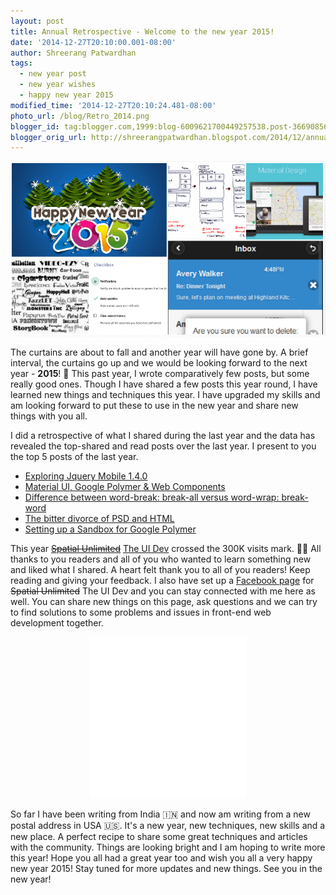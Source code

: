 ```yaml
---
layout: post
title: Annual Retrospective - Welcome to the new year 2015!
date: '2014-12-27T20:10:00.001-08:00'
author: Shreerang Patwardhan
tags:
  - new year post
  - new year wishes
  - happy new year 2015
modified_time: '2014-12-27T20:10:24.481-08:00'
photo_url: /blog/Retro_2014.png
blogger_id: tag:blogger.com,1999:blog-6009621700449257538.post-3669085610893921458
blogger_orig_url: http://shreerangpatwardhan.blogspot.com/2014/12/annual-retrospective-welcome-to-new.html
---
```


![Retro_Collage Image](/blog/Retro_2014.png)

The curtains are about to fall and another year will have gone by. A brief interval, the curtains go up and we would be looking forward to the next year - **2015**! 🎊 This past year, I wrote comparatively few posts, but some really good ones. Though I have shared a few posts this year round, I have learned new things and techniques this year. I have upgraded my skills and am looking forward to put these to use in the new year and share new things with you all.

I did a retrospective of what I shared during the last year and the data has revealed the top-shared and read posts over the last year. I present to you the top 5 posts of the last year.

- [Exploring Jquery Mobile 1.4.0](https://theuidev.github.io/exploring-jquery-mobile-140)
- [Material UI, Google Polymer & Web Components](https://theuidev.github.io/material-ui-google-polymer-web/)
- [Difference between word-break: break-all versus word-wrap: break-word](https://theuidev.github.io/difference-between-word-break-break-all/)
- [The bitter divorce of PSD and HTML](https://theuidev.github.io/the-bitter-divorce-of-psd-and-html/)
- [Setting up a Sandbox for Google Polymer](https://theuidev.github.io/setting-up-sandbox-for-google-polymer/)

This year ~~[Spatial Unlimited](http://shreerangpatwardhan.blogspot.com/)~~ [The UI Dev](https://theuidev.github.io) crossed the 300K visits mark. 🙌🏻 All thanks to you readers and all of you who wanted to learn something new and liked what I shared. A heart felt thank you to all of you readers! Keep reading and giving your feedback. I also have set up a [Facebook page](https://www.facebook.com/SpatialUnlimited) for ~~Spatial Unlimited~~ The UI Dev and you can stay connected with me here as well. You can share new things on this page, ask questions and we can try to find solutions to some problems and issues in front-end web development together.

<div style="text-align: center;"><iframe allowtransparency="true" frameborder="0" scrolling="no" src="//www.facebook.com/plugins/likebox.php?href=https%3A%2F%2Fwww.facebook.com%2Fpages%2FSpatial-Unlimited%2F185149371538692&amp;width=250&amp;height=258&amp;colorscheme=light&amp;show_faces=true&amp;border_color&amp;stream=false&amp;header=false&amp;appId=213800168655901" style="border: none; height: 258px; overflow: hidden; width: 250px;"></iframe></div>

So far I have been writing from India 🇮🇳 and now am writing from a new postal address in USA 🇺🇸. It's a new year, new techniques, new skills and a new place. A perfect recipe to share some great techniques and articles with the community. Things are looking bright and I am hoping to write more this year! Hope you all had a great year too and wish you all a very happy new year 2015! Stay tuned for more updates and new things. See you in the new year!
